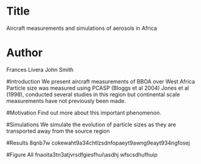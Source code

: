 # Title 

Aircraft measurements and simulations of aerosols in Africa

# Author
Frances Livera
John Smith

#Introduction
We present aircraft measurements of BBOA over West Africa
Particle size was measured using PCASP (Bloggs et al 2004)
Jones et al (1998), conducted several studies in this region but continental scale measurements have not previously been made.


#Motivation
Find out more about this important phenomenon.

#Simulations
We simulate the evolution of particle sizes as they are transported away from the source region 

#Results
8qnb7w cokewaht9a34chtlzsdnfopaeyt9awng9eayt934ngfosej

#Figure
All fnaoita3tn3atjvrsdfgiesfhui\asdhj wfscsdhufhuip
